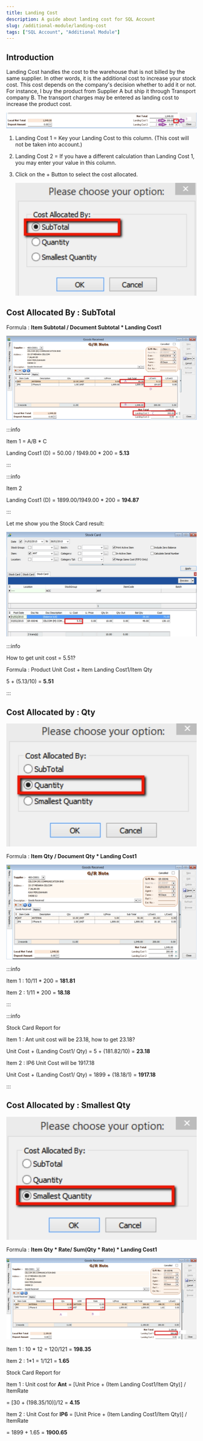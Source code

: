 ```yaml
---
title: Landing Cost
description: A guide about landing cost for SQL Account
slug: /additional-module/landing-cost
tags: ["SQL Account", "Additional Module"]
---
```


## Introduction

Landing Cost handles the cost to the warehouse that is not billed by the same supplier. In other words, it is the additional cost to increase your stock cost. This cost depends on the company's decision whether to add it or not. For instance, I buy the product from Supplier A but ship it through Transport company B. The transport charges may be entered as landing cost to increase the product cost.

![1](../../static/img/additional-module/landing-cost/1.png)

1. Landing Cost 1 = Key your Landing Cost to this column. (This cost will not be taken into account.)

2. Landing Cost 2 = If you have a different calculation than Landing Cost 1, you may enter your value in this column.

3. Click on the + Button to select the cost allocated.

   ![2](../../static/img/additional-module/landing-cost/2.png)

## Cost Allocated By : SubTotal

Formula : **Item Subtotal / Document Subtotal * Landing Cost1**

![3](../../static/img/additional-module/landing-cost/3.png)

:::info

Item 1 = A/B * C

Landing Cost1 (D) = 50.00 / 1949.00 * 200 = **5.13**

:::

:::info

Item 2

Landing Cost1 (D) = 1899.00/1949.00 * 200 = **194.87**

:::

Let me show you the Stock Card result:

![4](../../static/img/additional-module/landing-cost/4.png)

:::info

How to get unit cost = 5.51?

Formula : Product Unit Cost + Item Landing Cost1/Item Qty

5 + (5.13/10) = **5.51**

:::

## Cost Allocated by : Qty

![5](../../static/img/additional-module/landing-cost/5.png)

Formula : **Item Qty / Document Qty * Landing Cost1**

![6](../../static/img/additional-module/landing-cost/6.png)

:::info

Item 1 : 10/11 * 200 = **181.81**

Item 2 : 1/11 * 200 = **18.18**

:::

:::info

Stock Card Report for

Item 1 : Ant unit cost will be 23.18, how to get 23.18?

Unit Cost + (Landing Cost1/ Qty) = 5 + (181.82/10) = **23.18**

Item 2 : IP6 Unit Cost will be 1917.18

Unit Cost + (Landing Cost1/ Qty) = 1899 + (18.18/1) = **1917.18**

:::

## Cost Allocated by : Smallest Qty

![7](../../static/img/additional-module/landing-cost/7.png)

Formula : **Item Qty * Rate/ Sum(Qty * Rate) * Landing Cost1**

![8](../../static/img/additional-module/landing-cost/8.png)

Item 1 : 10 * 12 = 120/121 = **198.35**

Item 2 : 1*1 = 1/121 = **1.65**

Stock Card Report for

Item 1 : Unit cost for **Ant** = [Unit Price + (Item Landing Cost1/Item Qty)] / ItemRate

 = [30 + (198.35/10)]/12 = **4.15**

Item 2 : Unit Cost for **IP6** = [Unit Price + (Item Landing Cost1/Item Qty)] / ItemRate

 = 1899 + 1.65 = **1900.65**
